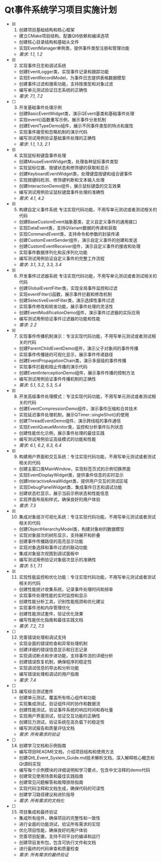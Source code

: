 # Qt事件系统学习项目实施计划

- [x] 1. 创建项目基础结构和核心框架
  - 建立CMake项目结构，配置Qt6依赖和编译选项
  - 创建核心目录结构和基础头文件
  - 实现EventManager单例类，提供事件类型注册和管理功能
  - _需求: 1.1, 1.2_

- [x] 2. 实现事件日志和调试系统
  - 创建EventLogger类，实现事件记录和跟踪功能
  - 实现EventRecordModel，为事件日志提供表格数据模型
  - 创建事件过滤和搜索功能，支持按类型和对象过滤
  - 编写单元测试验证日志系统的正确性
  - _需求: 7.1, 7.2_

- [ ] 3. 开发基础事件处理示例
  - 创建BasicEventWidget类，演示QEvent基类和基础事件处理
  - 实现event()函数重写示例，展示事件分发机制
  - 创建EventTypeDemo组件，展示不同事件类型的特点和属性
  - 实现事件接受和忽略机制的演示代码
  - 编写测试用例验证基础事件处理的正确性
  - _需求: 1.1, 1.3, 2.1_

- [x] 4. 实现鼠标和键盘事件处理
  - 创建MouseEventWidget类，处理各种鼠标事件类型
  - 实现鼠标位置、按键状态和修饰键的获取和显示
  - 创建KeyboardEventWidget类，处理键盘按键和组合键事件
  - 实现按键码检测、修饰键判断和文本输入处理
  - 创建InteractionDemo组件，展示鼠标键盘的交互效果
  - 编写测试用例验证鼠标键盘事件处理的准确性
  - _需求: 4.1, 4.2_

- [x] 5. 构建自定义事件系统
    专注实现代码功能，不用写单元测试或者测试相关的代码
  - 创建BaseCustomEvent抽象基类，定义自定义事件的通用接口
  - 实现DataEvent类，支持QVariant数据的传递和获取
  - 实现CommandEvent类，支持命令和参数的封装传递
  - 创建CustomEventSender组件，演示自定义事件的创建和发送
  - 创建CustomEventReceiver组件，演示自定义事件的接收和处理
  - 实现事件数据序列化和反序列化功能
  - 编写测试用例验证自定义事件的完整工作流程
  - _需求: 3.1, 3.2, 3.3, 3.4_

- [x] 6. 开发事件过滤器系统
    专注实现代码功能，不用写单元测试或者测试相关的代码
  - 创建GlobalEventFilter类，实现全局事件监控和过滤
  - 实现eventFilter()函数，展示事件拦截和修改机制
  - 创建SelectiveEventFilter类，演示选择性事件过滤
  - 实现事件修改和转发功能，展示事件处理的灵活性
  - 创建EventModificationDemo组件，演示事件过滤器的实际应用
  - 编写测试用例验证事件过滤器的功能和性能
  - _需求: 2.2_

- [x] 7. 实现事件传播机制演示：专注实现代码功能，不用写单元测试或者测试相关的代码
  - 创建ParentChildEventDemo组件，演示父子对象间的事件传播
  - 实现事件传播链的可视化显示，展示事件传递路径
  - 创建EventPropagationChain类，演示多层级的事件传播
  - 实现事件拦截和阻止传播的演示代码
  - 创建EventInterceptionDemo组件，展示事件传播的控制方法
  - 编写测试用例验证事件传播机制的正确性
  - _需求: 5.1, 5.2, 5.3, 5.4_

- [x] 8. 开发高级事件处理模式：专注实现代码功能，不用写单元测试或者测试相关的代码
  - 创建EventCompressionDemo组件，演示事件压缩和合并技术
  - 实现延迟事件处理机制，展示QTimer::singleShot()的使用
  - 创建ThreadEventDemo组件，演示跨线程的事件通信
  - 实现EventQueueMonitor类，监控和分析事件队列状态
  - 创建性能优化示例，展示事件处理的最佳实践
  - 编写测试用例验证高级模式的功能和性能
  - _需求: 6.1, 6.2, 6.3, 6.4_

- [x] 9. 构建用户界面和交互系统：专注实现代码功能，不用写单元测试或者测试相关的代码
  - 创建主窗口类MainWindow，实现标签页式的示例切换界面
  - 实现EventDisplayWidget类，提供事件信息的实时显示
  - 创建InteractiveAreaWidget类，提供用户交互的测试区域
  - 实现DebugPanelWidget类，集成事件日志和调试功能
  - 创建状态栏显示，展示当前示例状态和性能信息
  - 实现界面布局和样式，确保良好的用户体验
  - _需求: 7.3_

- [x] 10. 集成对象层次可视化系统：专注实现代码功能，不用写单元测试或者测试相关的代码
  - 创建ObjectHierarchyModel类，构建对象树的数据模型
  - 实现对象层次的树形显示，支持展开和折叠
  - 创建事件传播路径的高亮显示功能
  - 实现对象选择和事件过滤的联动功能
  - 集成对象层次视图到调试面板中
  - 编写测试用例验证对象层次显示的准确性
  - _需求: 5.1, 7.1_

- [x] 11. 实现性能监控和优化功能：专注实现代码功能，不用写单元测试或者测试相关的代码
  - 创建性能统计收集系统，记录事件处理时间和频率
  - 实现事件处理性能的实时监控和显示
  - 创建性能分析工具，识别性能瓶颈和优化建议
  - 实现事件池和内存管理优化
  - 创建性能测试套件，验证优化效果
  - 编写性能优化指南和最佳实践文档
  - _需求: 7.2, 7.3_

- [ ] 12. 完善错误处理和调试支持
  - 实现全面的错误检查和异常处理机制
  - 创建详细的错误信息显示和日志记录
  - 实现调试断点和步进功能，支持事件流的详细分析
  - 创建错误恢复机制，确保程序的稳定性
  - 实现调试信息的导出和分析功能
  - 编写错误处理和调试的用户指南
  - _需求: 7.4_

- [ ] 13. 编写综合测试套件
  - 创建单元测试，覆盖所有核心组件和功能
  - 实现集成测试，验证组件间的协作和数据流
  - 创建性能测试，验证事件系统的响应时间和吞吐量
  - 实现用户界面测试，验证交互功能的正确性
  - 创建压力测试，验证系统在高负载下的稳定性
  - 编写测试报告和质量评估文档
  - _需求: 所有需求的验证_

- [ ] 14. 创建学习文档和示例指南
  - 编写项目README文档，介绍项目结构和使用方法
  - 创建Qt6_Event_System_Guide.md技术解析文档，深入解释核心概念和Qt源码实现
  - 编写每个示例模块的详细说明和学习要点，包含中文注释的demo代码
  - 创建常见使用场景和最佳实践指南
  - 创建常见问题解答和故障排除指南
  - 实现代码注释和文档生成，确保代码的可读性
  - 创建学习路径建议和进阶指导
  - _需求: 所有需求的文档化_

- [ ] 15. 项目集成和最终验证
  - 集成所有组件，确保项目的完整性和一致性
  - 进行全面的功能测试，验证所有需求的实现
  - 优化项目性能，确保良好的用户体验
  - 完善项目配置，支持不同平台的编译和运行
  - 创建项目发布包，包含可执行文件和文档
  - 进行最终的代码审查和质量检查
  - _需求: 所有需求的最终验证_